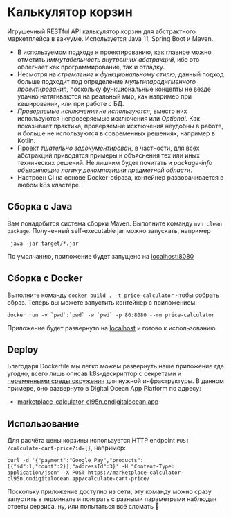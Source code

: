 # Калькулятор корзин

Игрушечный RESTful API калькулятор корзин для абстрактного маркетплейса в вакууме. Используется Java
11, Spring Boot и Maven.

* В используемом подходе к проектированию, как главное можно отметить _иммутабельность внутренних
  абстракций_, ибо это облегчает как программирование, так и отладку.
* Несмотря на _стремление к функциональному стилю_, данный подход больше подходит под определение
  _мультипарадигменного проектирования_, поскольку функциональные концепты не везде удачно
  натягиваются на реальный мир, как например при кешировании, или при работе с БД.
* _Проверяемые исключения не используются_, вместо них используются непроверяемые исключения или
  _Optional_. Как показывает практика, проверяемые исключения неудобны в работе, и больше не
  используются в современных решениях, например в Kotlin.
* Проект _тщательно задокументирован_, в частности, для всех абстракций приводятся примеры и
  объяснения тех или иных технических решений. Не лишним будет почитать и _package-info объясняющие
  логику декомпозиции предметной области_.
* Настроен CI на основе Docker-образа, контейнер разворачивается в любом k8s кластере.

## Сборка с Java

Вам понадобится система сборки Maven. Выполните команду `mvn clean package`. Полученный
self-executable jar можно запускать, например

```shell
 java -jar target/*.jar
```

По умолчанию, приложение будет запущено на [localhost:8080](http://localhost:8080/)

## Сборка с Docker

Выполните команду `docker build . -t price-calculator` чтобы собрать образ. Теперь вы можете
запустить контейнер с приложением:

```shell
docker run -v `pwd`:`pwd` -w `pwd` -p 80:8080 --rm price-calculator
```

Приложение будет развернуто на [localhost](http://localhost/) и готово к использованию.

## Deploy

Благодаря Dockerfile мы легко можем развернуть наше приложение где угодно, всего лишь описав
k8s-дескриптор с секретами
и [переменными среды окружения](./src/main/java/com/alidi/calculator/BackendApplication.java) для
нужной инфраструктуры. В данном примере, оно развернуто в Digital Ocean App Platform по адресу:

* [marketplace-calculator-cl95n.ondigitalocean.app](https://marketplace-calculator-cl95n.ondigitalocean.app/price?productId=1)

## Использование

Для расчёта цены корзины используется HTTP endpoint `POST /calculate-cart-price?id={}`, например:

```shell
curl -d '{"payment":"Google Pay","products":[{"id":1,"count":2}],"addressId":3}' -H "Content-Type: application/json" -X POST https://marketplace-calculator-cl95n.ondigitalocean.app/calculate-cart-price/
```

Поскольку приложение доступно из сети, эту команду можно сразу запустить в терминале и поиграть с
разными параметрами наблюдая ответы сервиса, ну, или попытаться всё сломать 🙂





